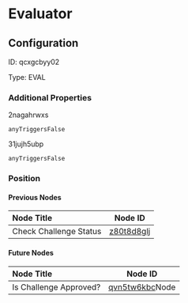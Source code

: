 # Evaluator
## Configuration
ID:  qcxgcbyy02

Type: EVAL 







### Additional Properties
2nagahrwxs
```string 
anyTriggersFalse
```


31jujh5ubp
```string 
anyTriggersFalse
```





### Position

#### Previous Nodes
| Node Title | Node ID |
| :------------- | ------------ |
| Check Challenge Status | [z80t8d8glj](./z80t8d8glj.md) | 
 
 #### Future Nodes
| Node Title | Node ID |
| :------------- | ------------ |
| Is Challenge Approved? |[qvn5tw6kbc](./qvn5tw6kbc.md)Node |[31jujh5ubp](./31jujh5ubp.md) | 